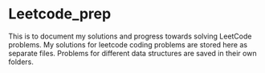# Leetcode_prep
This is to document my solutions and progress towards solving LeetCode problems.
My solutions for leetcode coding problems are stored here as separate files.
Problems for different data structures are saved in their own folders.
